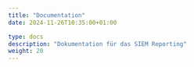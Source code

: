 ```yaml
---
title: "Documentation"
date: 2024-11-26T10:35:00+01:00

type: docs
description: "Dokumentation für das SIEM Reporting"
weight: 20
---
```


